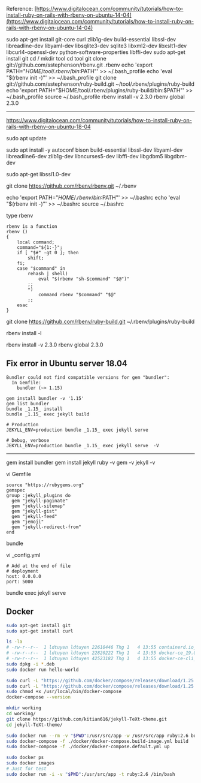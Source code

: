Reference:
[https://www.digitalocean.com/community/tutorials/how-to-install-ruby-on-rails-with-rbenv-on-ubuntu-14-04](https://www.digitalocean.com/community/tutorials/how-to-install-ruby-on-rails-with-rbenv-on-ubuntu-14-04)

sudo apt-get install git-core curl zlib1g-dev build-essential libssl-dev libreadline-dev libyaml-dev libsqlite3-dev sqlite3 libxml2-dev libxslt1-dev libcurl4-openssl-dev python-software-properties libffi-dev
sudo apt-get install git
cd /
mkdir tool
cd tool
git clone git://github.com/sstephenson/rbenv.git .rbenv
echo 'export PATH="$HOME/tool/.rbenv/bin:$PATH"' >> ~/.bash_profile
echo 'eval "$(rbenv init -)"' >> ~/.bash_profile
git clone git://github.com/sstephenson/ruby-build.git ~/tool/.rbenv/plugins/ruby-build
echo 'export PATH="$HOME/tool/.rbenv/plugins/ruby-build/bin:$PATH"' >> ~/.bash_profile
source ~/.bash_profile 
rbenv install -v 2.3.0
rbenv global 2.3.0




--------------------------

https://www.digitalocean.com/community/tutorials/how-to-install-ruby-on-rails-with-rbenv-on-ubuntu-18-04


sudo apt update

sudo apt install -y autoconf bison build-essential libssl-dev libyaml-dev libreadline6-dev zlib1g-dev libncurses5-dev libffi-dev libgdbm5 libgdbm-dev

sudo apt-get libssl1.0-dev


git clone https://github.com/rbenv/rbenv.git ~/.rbenv

echo 'export PATH="$HOME/.rbenv/bin:$PATH"' >> ~/.bashrc
echo 'eval "$(rbenv init -)"' >> ~/.bashrc
source ~/.bashrc

type rbenv
```
rbenv is a function
rbenv ()
{
    local command;
    command="${1:-}";
    if [ "$#" -gt 0 ]; then
        shift;
    fi;
    case "$command" in
        rehash | shell)
            eval "$(rbenv "sh-$command" "$@")"
        ;;
        *)
            command rbenv "$command" "$@"
        ;;
    esac
}
```

git clone https://github.com/rbenv/ruby-build.git ~/.rbenv/plugins/ruby-build

rbenv install -l

rbenv install -v 2.3.0
rbenv global 2.3.0


## Fix error in Ubuntu server 18.04

```
Bundler could not find compatible versions for gem "bundler":
  In Gemfile:
    bundler (~> 1.15)
```


```
gem install bundler -v '1.15'
gem list bundler
bundle _1.15_ install
bundle _1.15_ exec jekyll build

# Production
JEKYLL_ENV=production bundle _1.15_ exec jekyll serve 

# Debug, verbose
JEKYLL_ENV=production bundle _1.15_ exec jekyll serve  -V

```

------------------------------------

gem install bundler
gem install jekyll
ruby -v
gem -v
jekyll -v

vi Gemfile
```
source "https://rubygems.org"
gemspec
group :jekyll_plugins do
  gem "jekyll-paginate"
  gem "jekyll-sitemap"
  gem "jekyll-gist"
  gem "jekyll-feed"
  gem "jemoji"
  gem "jekyll-redirect-from"    
end
```

bundle

vi _config.yml
```
# Add at the end of file
# deployment
host: 0.0.0.0
port: 5000
```
bundle exec jekyll serve

## Docker
```bash
sudo apt-get install git
sudo apt-get install curl

ls -la
# -rw-r--r--  1 ldtuyen ldtuyen 22610446 Thg 1   4 13:55 containerd.io_1.2.6-3_amd64.deb
# -rw-r--r--  1 ldtuyen ldtuyen 22820222 Thg 1   4 13:55 docker-ce_19.03.5~3-0~debian-buster_amd64.deb
# -rw-r--r--  1 ldtuyen ldtuyen 42523182 Thg 1   4 13:55 docker-ce-cli_19.03.5~3-0~debian-buster_amd64.deb
sudo dpkg -i *.deb
sudo docker run hello-world

sudo curl -L "https://github.com/docker/compose/releases/download/1.25.0/docker-compose-$(uname -s)-$(uname -m)" -o /usr/local/bin/docker-compose
sudo curl -L "https://github.com/docker/compose/releases/download/1.25.0/docker-compose-$(uname -s)-$(uname -m)" -o /usr/local/bin/docker-compose
sudo chmod +x /usr/local/bin/docker-compose
docker-compose --version

mkdir working
cd working/
git clone https://github.com/kitian616/jekyll-TeXt-theme.git
cd jekyll-TeXt-theme/

sudo docker run --rm -v "$PWD":/usr/src/app -w /usr/src/app ruby:2.6 bundle install
sudo docker-compose -f ./docker/docker-compose.build-image.yml build
sudo docker-compose -f ./docker/docker-compose.default.yml up

sudo docker ps
sudo docker images
# Just for test
sudo docker run -i -v "$PWD":/usr/src/app -t ruby:2.6 /bin/bash
```